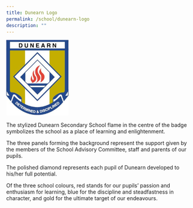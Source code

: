 ```yaml
---
title: Dunearn Logo
permalink: /school/dunearn-logo
description: ""
---
```

<img style="width: 33%;" src="/images/dunearnlogo.jpg" />
<p>The stylized Dunearn Secondary School flame in the centre of the badge symbolizes the school as a place of learning and enlightenment.</p>
<p>The three panels forming the background represent the support given by the members of the School Advisory Committee, staff and parents of our pupils.</p>
<p>The polished diamond represents each pupil of Dunearn developed to his/her full potential.</p>
<p>Of the three school colours, red stands for our pupils&rsquo; passion and enthusiasm for learning, blue for the discipline and steadfastness in character, and gold for the ultimate target of our endeavours.</p>